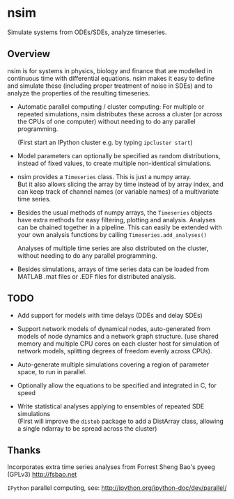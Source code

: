 nsim
====
Simulate systems from ODEs/SDEs, analyze timeseries.

Overview
--------
nsim is for systems in physics, biology and finance that are modelled
in continuous time with differential equations. nsim makes it easy to
define and simulate these (including proper treatment of noise in SDEs)
and to analyze the properties of the resulting timeseries.

* Automatic parallel computing / cluster computing: For multiple or repeated
  simulations, nsim distributes these across a cluster (or across the CPUs
  of one computer) without needing to do any parallel programming.

  (First start an IPython cluster e.g. by typing `ipcluster start`)
  
* Model parameters can optionally be specified as random distributions, 
  instead of fixed values, to create multiple non-identical simulations.

* nsim provides a `Timeseries` class. This is just a numpy array.  
  But it also allows slicing the array by time instead of by array index,
  and can keep track of channel names (or variable names) of a multivariate 
  time series.

* Besides the usual methods of numpy arrays, the `Timeseries` objects 
  have extra methods for easy filtering, plotting and analysis.
  Analyses can be chained together in a pipeline. This can easily be extended
  with your own analysis functions by calling `Timeseries.add_analyses()`

  Analyses of multiple time series are also distributed on the cluster,
  without needing to do any parallel programming.

* Besides simulations, arrays of time series data can be loaded from MATLAB 
  .mat files or .EDF files for distributed analysis.

TODO
----
* Add support for models with time delays (DDEs and delay SDEs)

* Support network models of dynamical nodes, auto-generated from models of 
  node dynamics and a network graph structure. (use shared memory and 
  multiple CPU cores on each cluster host for simulation of network models,
  splitting degrees of freedom evenly across CPUs).

* Auto-generate multiple simulations covering a region of parameter space,
  to run in parallel.

* Optionally allow the equations to be specified and integrated in C, for speed

* Write statistical analyses applying to ensembles of repeated SDE simulations  
  (First will improve the `distob` package to add a DistArray class,
   allowing a single ndarray to be spread across the cluster)

Thanks
------
Incorporates extra time series analyses from Forrest Sheng Bao's pyeeg (GPLv3) http://fsbao.net

`IPython` parallel computing, see: http://ipython.org/ipython-doc/dev/parallel/
